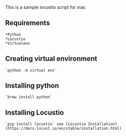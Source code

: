This is a sample locustio script for mac

## Requirements
	*Python
	*Locustio
	*Virtualenv

## Creating virtual environment
	`python -m virtual env`

## Installing python
	`brew install python`

## Installing Locustio
	`pip install locustio` see [Locustio Installation](https://docs.locust.io/en/stable/installation.html)
